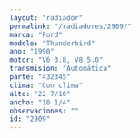```yaml
---
layout: "radiador"
permalink: "/radiadores/2909/"
marca: "Ford"
modelo: "Thunderbird"
ano: "1990"
motor: "V6 3.8, V8 5.0"
transmision: "Automática"
parte: "432345"
clima: "Con clima"
alto: "22 7/16"
ancho: "18 1/4"
observaciones: ""
id: "2909"
---
```


